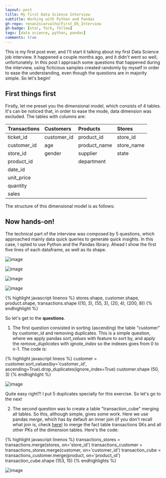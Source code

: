 ```yaml
---
layout: post
title: My first Data Science Interview
subtitle: Working with Python and Pandas
gh-repo: renan2scarvalho/First_DS_Interview
gh-badge: [star, fork, follow]
tags: [data science, python, pandas]
comments: true
---
```


This is my first post ever, and I'll start it talking about my first Data Science job interview. It happened a couple months ago, and it didn't went 
so well, unfortunately. In this post I approach some questions that happened during the interview, using ficticious samples created randomly by 
myself in order to ease the understanding, even though the questions are in majority simple.
So let's begin!

## First things first

Firstly, let me preset you the dimensional model, which consists of 4 tables. It's can be noticed that, in order to ease the mode,
data dimension was excluded. The tables with columns are:

| Transactions | Customers | Products | Stores |
|:----|:----|:----|:----|
| ticket_id | customer_id | product_id | store_id |
| customer_id | age | product_name | store_name |
| store_id | gender | supplier | state |
| product_id | | department | |
| date_id |  | | |
| unit_price | | | |
| quantity | | | |
| sales | | | |

The structure of this dimensional model is as follows:


## Now hands-on!

The technical part of the interview was composed by 5 questions, which approached mainly data quick queries to generate quick insights. In this case, I opted to use Python and the Pandas library. Ahead I show the first five lines of each dataframe, as well as its shape.

![image](https://user-images.githubusercontent.com/63553829/90934480-c0c79300-e3d7-11ea-8fc7-6376dea5d61c.png)

![image](https://user-images.githubusercontent.com/63553829/90934543-db017100-e3d7-11ea-858e-c1070f05e5bd.png)

![image](https://user-images.githubusercontent.com/63553829/90934556-e18fe880-e3d7-11ea-97d7-15e259dd102e.png)

![image](https://user-images.githubusercontent.com/63553829/90934597-f0769b00-e3d7-11ea-9c50-21d1e23130b6.png)

{% highlight javascript linenos %}
stores.shape, customer.shape, product.shape, transactions.shape
((10, 3), (55, 3), (20, 4), (200, 8))
{% endhighlight %}

So let's get to the **questions**. 
1. The first question consisted in sorting (ascending) the table "customer" by customer_id and removing duplicates. This is a simple question, where we apply pandas *sort_values* with feature to sort by, and apply the *remove_duplicates* with *ignote_index* so the indexes goes from 0 to n-1. The code is:

{% highlight javascript lineos %}
customer = customer.sort_values(by='customer_id', ascending=True).drop_duplicates(ignore_index=True)
customer.shape
(50, 3)
{% endhighlight %}

![image](https://user-images.githubusercontent.com/63553829/90934963-9aeebe00-e3d8-11ea-90fe-1c6da8e3ddbb.png)

Quite easy right?! I put 5 duplicates specially for this exercise. So let's go to the next

2. The second question was to create a table "transaction_cube" merging all tables. So this, although simple, gives some work. Here we use pandas *merge*, which has by default an inner join (if you don't recall what join is, check [here](https://en.wikipedia.org/wiki/Join_(SQL))) to merge the fact table transactions
SKs and all other PKs of the dimension tables. Here's the code:

{% highlight javascript linenos %}
transactions_stores = transactions.merge(stores, on='store_id') 
transactions_customer = transactions_stores.merge(customer, on='customer_id') 
transaction_cube = transactions_customer.merge(product, on='product_id')
transaction_cube.shape
(153, 15)
{% endhighlights %}

![image](https://user-images.githubusercontent.com/63553829/90935672-1dc44880-e3da-11ea-8af9-a5c304f9ac8f.png)







